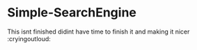 # Simple-SearchEngine


This isnt finished didint have time to finish it and making it nicer :cryingoutloud:
